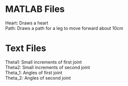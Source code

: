 # MATLAB Files

Heart: Draws a heart   
Path: Draws a path for a leg to move forward about 10cm   

# Text Files

Theta1: Small increments of first joint   
Theta2: Small increments of second joint   
Theta_1: Angles of first joint   
Theta_2: Angles of second joint   
